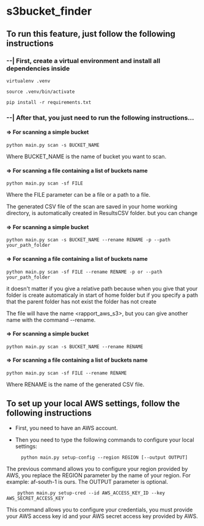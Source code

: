 # s3bucket_finder

## To run this feature, just follow the following instructions

### --| First, create a virtual environment and install all dependencies inside

    virtualenv .venv

    source .venv/bin/activate

    pip install -r requirements.txt

### --| After that, you just need to run the following instructions...

#### => For scanning a simple bucket

    python main.py scan -s BUCKET_NAME

Where BUCKET_NAME is the name of bucket you want to scan.

#### => For scanning a file containing a list of buckets name

    python main.py scan -sf FILE

Where the FILE parameter can be a file or a path to a file.

The generated CSV file of the scan are saved in your home working directory, is automatically created in ResultsCSV folder.
but you can change 
    
  
#### => For scanning a simple bucket

    python main.py scan -s BUCKET_NAME --rename RENAME -p --path your_path_folder

#### => For scanning a file containing a list of buckets name

    python main.py scan -sf FILE --rename RENAME -p or --path your_path_folder

it doesn't matter if you give a relative path because when you give that your folder is create automaticaly in start of 
home folder but if you specify a path that the parent folder has not exist the folder has not create

The file will have the name <rapport_aws_s3>, but you can give another name with the command --rename.

#### => For scanning a simple bucket

    python main.py scan -s BUCKET_NAME --rename RENAME

#### => For scanning a file containing a list of buckets name

    python main.py scan -sf FILE --rename RENAME

Where RENAME is the name of the generated CSV file.

## To set up your local AWS settings, follow the following instructions

* First, you need to have an AWS account.
* Then you need to type the following commands to configure your local settings:

        python main.py setup-config --region REGION [--output OUTPUT]

The previous command allows you to configure your region provided by AWS, you replace the REGION parameter by the name
of your region. For example: af-south-1 is ours. The OUTPUT parameter is optional.

        python main.py setup-cred --id AWS_ACCESS_KEY_ID --key AWS_SECRET_ACCESS_KEY

This command allows you to configure your credentials, you must provide your AWS access key id and your AWS secret
access key provided by AWS.
